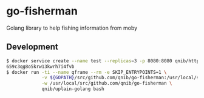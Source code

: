 # go-fisherman
Golang library to help fishing information from moby


## Development


```bash
$ docker service create --name test --replicas=3 -p 8080:8080 qnib/httpcheck                                                                                                                                git:(master|●1✚2…
659c3qg8o5krw13kwrh7i4fvb
$ docker run -ti --name qframe --rm -e SKIP_ENTRYPOINTS=1 \
             -v ${GOPATH}/src/github.com/qnib/go-fisherman:/usr/local/src/github.com/qnib/go-fisherman \
             -w /usr/local/src/github.com/qnib/go-fisherman \
             qnib/uplain-golang bash
```
